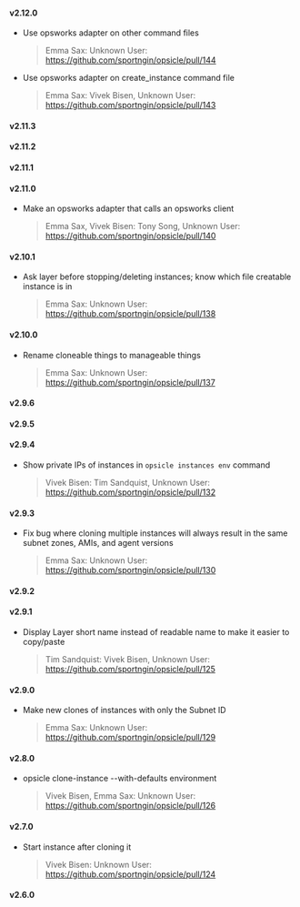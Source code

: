 #### v2.12.0
* Use opsworks adapter on other command files

  > Emma Sax: Unknown User: https://github.com/sportngin/opsicle/pull/144

* Use opsworks adapter on create_instance command file

  > Emma Sax: Vivek Bisen, Unknown User: https://github.com/sportngin/opsicle/pull/143

#### v2.11.3
#### v2.11.2
#### v2.11.1
#### v2.11.0
* Make an opsworks adapter that calls an opsworks client

  > Emma Sax, Vivek Bisen: Tony Song, Unknown User: https://github.com/sportngin/opsicle/pull/140

#### v2.10.1
* Ask layer before stopping/deleting instances; know which file creatable instance is in

  > Emma Sax: Unknown User: https://github.com/sportngin/opsicle/pull/138

#### v2.10.0
* Rename cloneable things to manageable things

  > Emma Sax: Unknown User: https://github.com/sportngin/opsicle/pull/137

#### v2.9.6
#### v2.9.5
#### v2.9.4
* Show private IPs of instances in `opsicle instances env` command

  > Vivek Bisen: Tim Sandquist, Unknown User: https://github.com/sportngin/opsicle/pull/132

#### v2.9.3
* Fix bug where cloning multiple instances will always result in the same subnet zones, AMIs, and agent versions

  > Emma Sax: Unknown User: https://github.com/sportngin/opsicle/pull/130

#### v2.9.2
#### v2.9.1
* Display Layer short name instead of readable name to make it easier to copy/paste

  > Tim Sandquist: Vivek Bisen, Unknown User: https://github.com/sportngin/opsicle/pull/125

#### v2.9.0
* Make new clones of instances with only the Subnet ID

  > Emma Sax: Unknown User: https://github.com/sportngin/opsicle/pull/129

#### v2.8.0
* opsicle clone-instance --with-defaults environment

  > Vivek Bisen, Emma Sax: Unknown User: https://github.com/sportngin/opsicle/pull/126

#### v2.7.0
* Start instance after cloning it

  > Vivek Bisen: Unknown User: https://github.com/sportngin/opsicle/pull/124

#### v2.6.0
